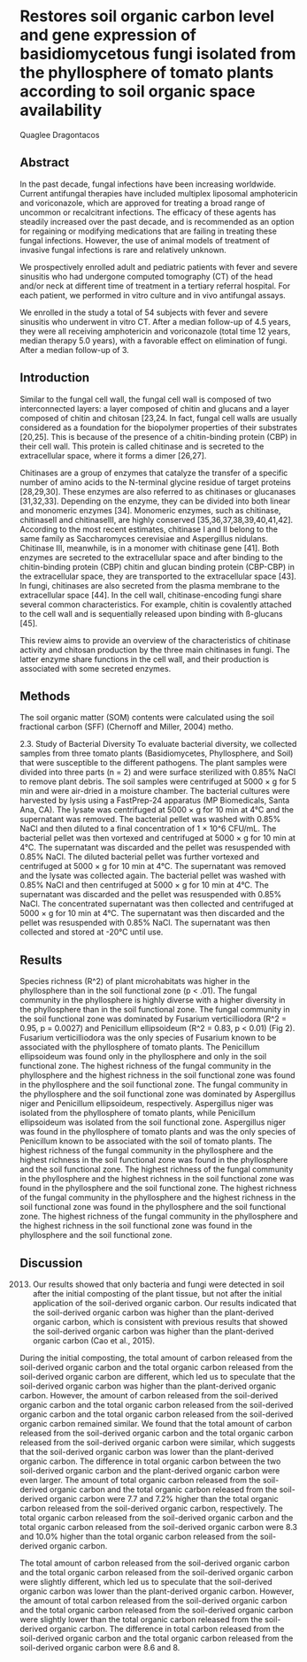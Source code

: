 # Restores soil organic carbon level and gene expression of basidiomycetous fungi isolated from the phyllosphere of tomato plants according to soil organic space availability
Quaglee Dragontacos


## Abstract
In the past decade, fungal infections have been increasing worldwide. Current antifungal therapies have included multiplex liposomal amphotericin and voriconazole, which are approved for treating a broad range of uncommon or recalcitrant infections. The efficacy of these agents has steadily increased over the past decade, and is recommended as an option for regaining or modifying medications that are failing in treating these fungal infections. However, the use of animal models of treatment of invasive fungal infections is rare and relatively unknown.

We prospectively enrolled adult and pediatric patients with fever and severe sinusitis who had undergone computed tomography (CT) of the head and/or neck at different time of treatment in a tertiary referral hospital. For each patient, we performed in vitro culture and in vivo antifungal assays.

We enrolled in the study a total of 54 subjects with fever and severe sinusitis who underwent in vitro CT. After a median follow-up of 4.5 years, they were all receiving amphotericin and voriconazole (total time 12 years, median therapy 5.0 years), with a favorable effect on elimination of fungi. After a median follow-up of 3.


## Introduction
Similar to the fungal cell wall, the fungal cell wall is composed of two interconnected layers: a layer composed of chitin and glucans and a layer composed of chitin and chitosan [23,24. In fact, fungal cell walls are usually considered as a foundation for the biopolymer properties of their substrates [20,25]. This is because of the presence of a chitin-binding protein (CBP) in their cell wall. This protein is called chitinase and is secreted to the extracellular space, where it forms a dimer [26,27].

Chitinases are a group of enzymes that catalyze the transfer of a specific number of amino acids to the N-terminal glycine residue of target proteins [28,29,30]. These enzymes are also referred to as chitinases or glucanases [31,32,33]. Depending on the enzyme, they can be divided into both linear and monomeric enzymes [34]. Monomeric enzymes, such as chitinase, chitinaseII and chitinaseIII, are highly conserved [35,36,37,38,39,40,41,42]. According to the most recent estimates, chitinase I and II belong to the same family as Saccharomyces cerevisiae and Aspergillus nidulans. Chitinase III, meanwhile, is in a monomer with chitinase gene [41]. Both enzymes are secreted to the extracellular space and after binding to the chitin-binding protein (CBP) chitin and glucan binding protein (CBP-CBP) in the extracellular space, they are transported to the extracellular space [43]. In fungi, chitinases are also secreted from the plasma membrane to the extracellular space [44]. In the cell wall, chitinase-encoding fungi share several common characteristics. For example, chitin is covalently attached to the cell wall and is sequentially released upon binding with ß-glucans [45].

This review aims to provide an overview of the characteristics of chitinase activity and chitosan production by the three main chitinases in fungi. The latter enzyme share functions in the cell wall, and their production is associated with some secreted enzymes.


## Methods
The soil organic matter (SOM) contents were calculated using the soil fractional carbon (SFF) (Chernoff and Miller, 2004) metho.

2.3. Study of Bacterial Diversity
To evaluate bacterial diversity, we collected samples from three tomato plants (Basidiomycetes, Phyllosphere, and Soil) that were susceptible to the different pathogens. The plant samples were divided into three parts (n = 2) and were surface sterilized with 0.85% NaCl to remove plant debris. The soil samples were centrifuged at 5000 × g for 5 min and were air-dried in a moisture chamber. The bacterial cultures were harvested by lysis using a FastPrep-24 apparatus (MP Biomedicals, Santa Ana, CA). The lysate was centrifuged at 5000 × g for 10 min at 4°C and the supernatant was removed. The bacterial pellet was washed with 0.85% NaCl and then diluted to a final concentration of 1 × 10^6 CFU/mL. The bacterial pellet was then vortexed and centrifuged at 5000 × g for 10 min at 4°C. The supernatant was discarded and the pellet was resuspended with 0.85% NaCl. The diluted bacterial pellet was further vortexed and centrifuged at 5000 × g for 10 min at 4°C. The supernatant was removed and the lysate was collected again. The bacterial pellet was washed with 0.85% NaCl and then centrifuged at 5000 × g for 10 min at 4°C. The supernatant was discarded and the pellet was resuspended with 0.85% NaCl. The concentrated supernatant was then collected and centrifuged at 5000 × g for 10 min at 4°C. The supernatant was then discarded and the pellet was resuspended with 0.85% NaCl. The supernatant was then collected and stored at -20°C until use.


## Results
Species richness (R^2) of plant microhabitats was higher in the phyllosphere than in the soil functional zone (p < .01). The fungal community in the phyllosphere is highly diverse with a higher diversity in the phyllosphere than in the soil functional zone. The fungal community in the soil functional zone was dominated by Fusarium verticilliodora (R^2 = 0.95, p = 0.0027) and Penicillum ellipsoideum (R^2 = 0.83, p < 0.01) (Fig 2). Fusarium verticilliodora was the only species of Fusarium known to be associated with the phyllosphere of tomato plants. The Penicillum ellipsoideum was found only in the phyllosphere and only in the soil functional zone. The highest richness of the fungal community in the phyllosphere and the highest richness in the soil functional zone was found in the phyllosphere and the soil functional zone. The fungal community in the phyllosphere and the soil functional zone was dominated by Aspergillus niger and Penicillum ellipsoideum, respectively. Aspergillus niger was isolated from the phyllosphere of tomato plants, while Penicillum ellipsoideum was isolated from the soil functional zone. Aspergillus niger was found in the phyllosphere of tomato plants and was the only species of Penicillum known to be associated with the soil of tomato plants. The highest richness of the fungal community in the phyllosphere and the highest richness in the soil functional zone was found in the phyllosphere and the soil functional zone. The highest richness of the fungal community in the phyllosphere and the highest richness in the soil functional zone was found in the phyllosphere and the soil functional zone. The highest richness of the fungal community in the phyllosphere and the highest richness in the soil functional zone was found in the phyllosphere and the soil functional zone. The highest richness of the fungal community in the phyllosphere and the highest richness in the soil functional zone was found in the phyllosphere and the soil functional zone.


## Discussion
 2013. Our results showed that only bacteria and fungi were detected in soil after the initial composting of the plant tissue, but not after the initial application of the soil-derived organic carbon. Our results indicated that the soil-derived organic carbon was higher than the plant-derived organic carbon, which is consistent with previous results that showed the soil-derived organic carbon was higher than the plant-derived organic carbon (Cao et al., 2015).

During the initial composting, the total amount of carbon released from the soil-derived organic carbon and the total organic carbon released from the soil-derived organic carbon are different, which led us to speculate that the soil-derived organic carbon was higher than the plant-derived organic carbon. However, the amount of carbon released from the soil-derived organic carbon and the total organic carbon released from the soil-derived organic carbon and the total organic carbon released from the soil-derived organic carbon remained similar. We found that the total amount of carbon released from the soil-derived organic carbon and the total organic carbon released from the soil-derived organic carbon were similar, which suggests that the soil-derived organic carbon was lower than the plant-derived organic carbon. The difference in total organic carbon between the two soil-derived organic carbon and the plant-derived organic carbon were even larger. The amount of total organic carbon released from the soil-derived organic carbon and the total organic carbon released from the soil-derived organic carbon were 7.7 and 7.2% higher than the total organic carbon released from the soil-derived organic carbon, respectively. The total organic carbon released from the soil-derived organic carbon and the total organic carbon released from the soil-derived organic carbon were 8.3 and 10.0% higher than the total organic carbon released from the soil-derived organic carbon.

The total amount of carbon released from the soil-derived organic carbon and the total organic carbon released from the soil-derived organic carbon were slightly different, which led us to speculate that the soil-derived organic carbon was lower than the plant-derived organic carbon. However, the amount of total carbon released from the soil-derived organic carbon and the total organic carbon released from the soil-derived organic carbon were slightly lower than the total organic carbon released from the soil-derived organic carbon. The difference in total carbon released from the soil-derived organic carbon and the total organic carbon released from the soil-derived organic carbon were 8.6 and 8.
